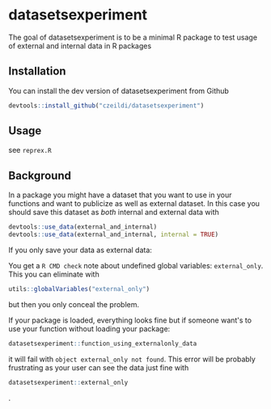 # datasetsexperiment

The goal of datasetsexperiment is to be a minimal R package to test usage of external and internal data in R packages

## Installation

You can install the dev version of datasetsexperiment from Github

``` r
devtools::install_github("czeildi/datasetsexperiment")
```

## Usage

see `reprex.R`

## Background

In a package you might have a dataset that you want to use in your functions and want to publicize as well as external dataset. In this case you should save this dataset as *both* internal and external data with

```r
devtools::use_data(external_and_internal)
devtools::use_data(external_and_internal, internal = TRUE)
```

If you only save your data as external data:

You get a `R CMD check` note about undefined global variables: `external_only`. This you can eliminate with 
```r 
utils::globalVariables("external_only")
``` 
but then you only conceal the problem.

If your package is loaded, everything looks fine but if someone want's to use your function without loading your package: 
```r 
datasetsexperiment::function_using_externalonly_data
```
it will fail with `object external_only not found`. This error will be probably frustrating as your user can see the data just fine with 
```r 
datasetsexperiment::external_only
```
.
